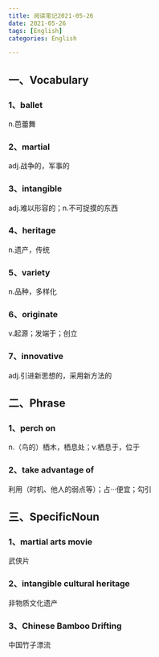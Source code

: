```yaml
---
title: 阅读笔记2021-05-26
date: 2021-05-26
tags: [English]
categories: English

---
```


## 一、Vocabulary

### 1、ballet

n.芭蕾舞

### 2、martial

adj.战争的，军事的

### 3、intangible

adj.难以形容的；n.不可捉摸的东西

### 4、heritage

n.遗产，传统

### 5、variety

n.品种，多样化

### 6、originate

v.起源；发端于；创立

### 7、innovative

adj.引进新思想的，采用新方法的



## 二、Phrase

### 1、perch on

n.（鸟的）栖木，栖息处；v.栖息于，位于

###  2、take advantage of

利用（时机、他人的弱点等）；占···便宜；勾引



## 三、SpecificNoun

### 1、martial arts movie

武侠片

### 2、intangible cultural heritage

非物质文化遗产

### 3、Chinese Bamboo Drifting

中国竹子漂流
